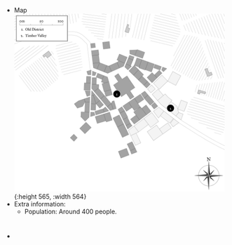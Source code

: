 - Map
  ![mirort_rocks hidden.png](../assets/mirort_rocks_hidden_1646615712743_0.png){:height 565, :width 564}
- Extra information:
	- Population: Around 400 people.
- #